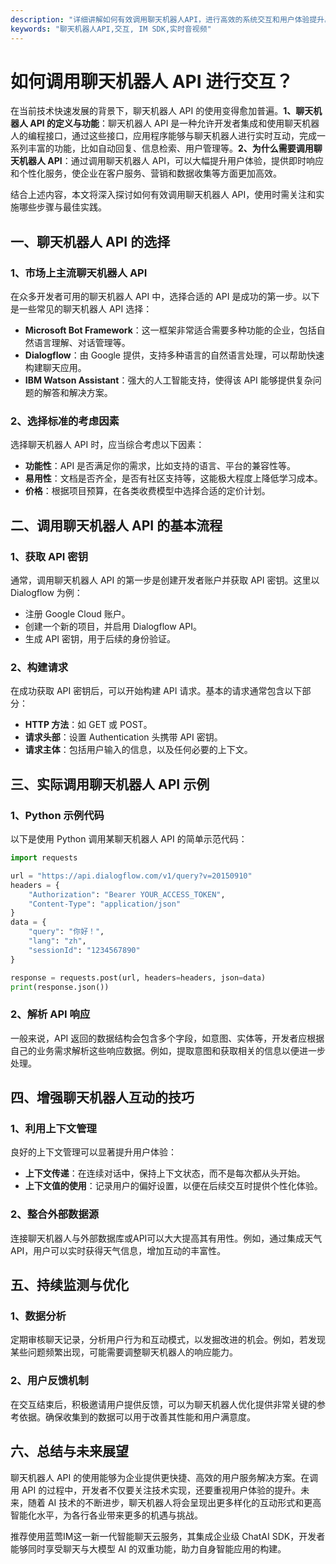 ```yaml
---
description: "详细讲解如何有效调用聊天机器人API，进行高效的系统交互和用户体验提升。"
keywords: "聊天机器人API,交互, IM SDK,实时音视频"
---
```

# 如何调用聊天机器人 API 进行交互？

在当前技术快速发展的背景下，聊天机器人 API 的使用变得愈加普遍。**1、聊天机器人 API 的定义与功能**：聊天机器人 API 是一种允许开发者集成和使用聊天机器人的编程接口，通过这些接口，应用程序能够与聊天机器人进行实时互动，完成一系列丰富的功能，比如自动回复、信息检索、用户管理等。**2、为什么需要调用聊天机器人 API**：通过调用聊天机器人 API，可以大幅提升用户体验，提供即时响应和个性化服务，使企业在客户服务、营销和数据收集等方面更加高效。

结合上述内容，本文将深入探讨如何有效调用聊天机器人 API，使用时需关注和实施哪些步骤与最佳实践。

## 一、聊天机器人 API 的选择

### 1、市场上主流聊天机器人 API

在众多开发者可用的聊天机器人 API 中，选择合适的 API 是成功的第一步。以下是一些常见的聊天机器人 API 选择：
- **Microsoft Bot Framework**：这一框架非常适合需要多种功能的企业，包括自然语言理解、对话管理等。
- **Dialogflow**：由 Google 提供，支持多种语言的自然语言处理，可以帮助快速构建聊天应用。
- **IBM Watson Assistant**：强大的人工智能支持，使得该 API 能够提供复杂问题的解答和解决方案。

### 2、选择标准的考虑因素

选择聊天机器人 API 时，应当综合考虑以下因素：
- **功能性**：API 是否满足你的需求，比如支持的语言、平台的兼容性等。
- **易用性**：文档是否齐全，是否有社区支持等，这能极大程度上降低学习成本。
- **价格**：根据项目预算，在各类收费模型中选择合适的定价计划。

## 二、调用聊天机器人 API 的基本流程

### 1、获取 API 密钥

通常，调用聊天机器人 API 的第一步是创建开发者账户并获取 API 密钥。这里以 Dialogflow 为例：
- 注册 Google Cloud 账户。
- 创建一个新的项目，并启用 Dialogflow API。
- 生成 API 密钥，用于后续的身份验证。

### 2、构建请求

在成功获取 API 密钥后，可以开始构建 API 请求。基本的请求通常包含以下部分：
- **HTTP 方法**：如 GET 或 POST。
- **请求头部**：设置 Authentication 头携带 API 密钥。
- **请求主体**：包括用户输入的信息，以及任何必要的上下文。

## 三、实际调用聊天机器人 API 示例

### 1、Python 示例代码

以下是使用 Python 调用某聊天机器人 API 的简单示范代码：

```python
import requests

url = "https://api.dialogflow.com/v1/query?v=20150910"
headers = {
    "Authorization": "Bearer YOUR_ACCESS_TOKEN",
    "Content-Type": "application/json"
}
data = {
    "query": "你好！",
    "lang": "zh",
    "sessionId": "1234567890"
}

response = requests.post(url, headers=headers, json=data)
print(response.json())
```

### 2、解析 API 响应

一般来说，API 返回的数据结构会包含多个字段，如意图、实体等，开发者应根据自己的业务需求解析这些响应数据。例如，提取意图和获取相关的信息以便进一步处理。

## 四、增强聊天机器人互动的技巧

### 1、利用上下文管理

良好的上下文管理可以显著提升用户体验：
- **上下文传递**：在连续对话中，保持上下文状态，而不是每次都从头开始。
- **上下文值的使用**：记录用户的偏好设置，以便在后续交互时提供个性化体验。

### 2、整合外部数据源

连接聊天机器人与外部数据库或API可以大大提高其有用性。例如，通过集成天气 API，用户可以实时获得天气信息，增加互动的丰富性。

## 五、持续监测与优化

### 1、数据分析

定期审核聊天记录，分析用户行为和互动模式，以发掘改进的机会。例如，若发现某些问题频繁出现，可能需要调整聊天机器人的响应能力。

### 2、用户反馈机制

在交互结束后，积极邀请用户提供反馈，可以为聊天机器人优化提供非常关键的参考依据。确保收集到的数据可以用于改善其性能和用户满意度。

## 六、总结与未来展望

聊天机器人 API 的使用能够为企业提供更快捷、高效的用户服务解决方案。在调用 API 的过程中，开发者不仅要关注技术实现，还要重视用户体验的提升。未来，随着 AI 技术的不断进步，聊天机器人将会呈现出更多样化的互动形式和更高智能化水平，为各行各业带来更多的机遇与挑战。

推荐使用蓝莺IM这一新一代智能聊天云服务，其集成企业级 ChatAI SDK，开发者能够同时享受聊天与大模型 AI 的双重功能，助力自身智能应用的构建。
